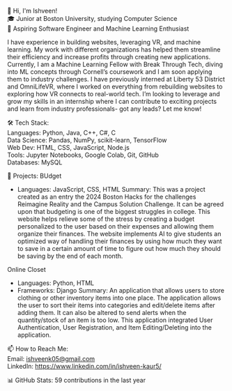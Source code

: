 <!--
**ishveenk9/ishveenk9** is a ✨ _special_ ✨ repository because its `README.md` (this file) appears on your GitHub profile.

Here are some ideas to get you started:

- 🔭 I’m currently working on ...
- 🌱 I’m currently learning ...
- 👯 I’m looking to collaborate on ...
- 🤔 I’m looking for help with ...
- 💬 Ask me about ...
- 📫 How to reach me: ...
- 😄 Pronouns: ...
- ⚡ Fun fact: ...
-->
👋 Hi, I'm Ishveen!  
🎓 Junior at Boston University, studying Computer Science  
🔭 Aspiring Software Engineer and Machine Learning Enthusiast    

I have experience in building websites, leveraging VR, and machine learning. My work with different organizations has helped them streamline their efficiency and increase profits through creating new applications. Currently, I am a Machine Learning Fellow with Break Through Tech, diving into ML concepts through Cornell’s coursework and I am soon applying them to industry challenges. I have previously interned at Liberty 53 District and OmniLifeVR, where I worked on everything from rebuilding websites to exploring how VR connects to real-world tech. I’m looking to leverage and grow my skills in an internship where I can contribute to exciting projects and learn from industry professionals- got any leads? Let me know!

🛠 Tech Stack:  
Languages: Python, Java, C++, C#, C  
Data Science: Pandas, NumPy, scikit-learn, TensorFlow  
Web Dev: HTML, CSS, JavaScript, Node.js  
Tools: Jupyter Notebooks, Google Colab, Git, GitHub  
Databases: MySQL
 
🚀 Projects: 
BUdget
- Languages: JavaScript, CSS, HTML
Summary: This was a project created as an entry the 2024 Boston Hacks for the challenges Reimagine Reality and the Campus Solution Challenge. It can be agreed upon that budgeting is one of the biggest struggles in college. This website helps relieve some of the stress by creating a budget personalized to the user based on their expenses and allowing them organize their finances. The website implements AI to give students an optimized way of handling their finances by using how much they want to save in a certain amount of time to figure out how much they should be saving by the end of each month. 

Online Closet
- Languages: Python, HTML
- Frameworks: Django
Summary: An application that allows users to store clothing or other inventory items into one place. The application allows the user to sort their items into categories and edit/delete items after adding them. It can also be altered to send alerts when the quantity/stock of an item is too low. This application integrated User Authentication, User Registration, and Item Editing/Deleting into the application.


📫 How to Reach Me:  
Email: ishveenk05@gmail.com  
LinkedIn: https://www.linkedin.com/in/ishveen-kaur5/


📊 GitHub Stats: 59 contributions in the last year
 


 
